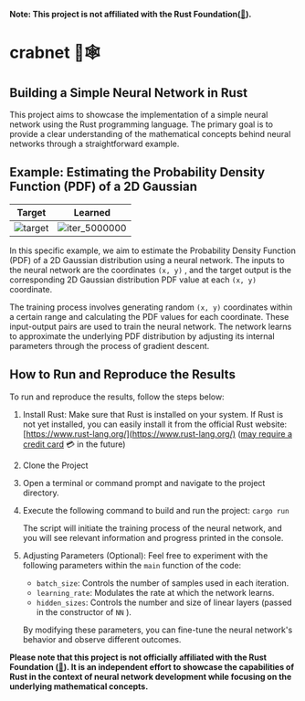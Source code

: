 **Note: This project is not affiliated with the Rust Foundation([🤦](https://twitter.com/rust_foundation/status/1644132378858729474?s=20)).**

# crabnet 🦀🕸️

## Building a Simple Neural Network in Rust

This project aims to showcase the implementation of a simple neural network using the Rust programming language. The primary goal is to provide a clear understanding of the mathematical concepts behind neural networks through a straightforward example.

## Example: Estimating the Probability Density Function (PDF) of a 2D Gaussian

|                                                 Target                                                 |                                                   Learned                                                    |
| :----------------------------------------------------------------------------------------------------: | :----------------------------------------------------------------------------------------------------------: |
| ![target](https://github.com/hietalajulius/crabnn/assets/4254623/98a522db-0540-407c-bb39-ccb953891d15) | ![iter_5000000](https://github.com/hietalajulius/crabnn/assets/4254623/d9eaf240-788b-49be-a1bb-84aa50feb6e0) |

In this specific example, we aim to estimate the Probability Density Function (PDF) of a 2D Gaussian distribution using a neural network. The inputs to the neural network are the coordinates `(x, y)` , and the target output is the corresponding 2D Gaussian distribution PDF value at each `(x, y)` coordinate.

The training process involves generating random `(x, y)` coordinates within a certain range and calculating the PDF values for each coordinate. These input-output pairs are used to train the neural network. The network learns to approximate the underlying PDF distribution by adjusting its internal parameters through the process of gradient descent.

## How to Run and Reproduce the Results

To run and reproduce the results, follow the steps below:

1.  Install Rust: Make sure that Rust is installed on your system. If Rust is not yet installed, you can easily install it from the official Rust website: [https://www.rust-lang.org/](https://www.rust-lang.org/) ([may require a credit card](https://twitter.com/rust_foundation/status/1644132378858729474?s=20) 💳 in the future)
2.  Clone the Project
3.  Open a terminal or command prompt and navigate to the project directory.
4.  Execute the following command to build and run the project: `cargo run`

    The script will initiate the training process of the neural network, and you will see relevant information and progress printed in the console.

5.  Adjusting Parameters (Optional): Feel free to experiment with the following parameters within the `main` function of the code:

    - `batch_size`: Controls the number of samples used in each iteration.
    - `learning_rate`: Modulates the rate at which the network learns.
    - `hidden_sizes`: Controls the number and size of linear layers (passed in the constructor of `NN` ).

    By modifying these parameters, you can fine-tune the neural network's behavior and observe different outcomes.

**Please note that this project is not officially affiliated with the Rust Foundation ([🤦](https://twitter.com/rust_foundation/status/1644132378858729474?s=20)). It is an independent effort to showcase the capabilities of Rust in the context of neural network development while focusing on the underlying mathematical concepts.**
